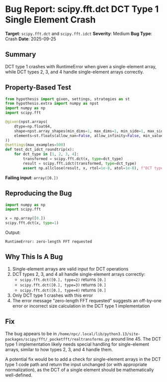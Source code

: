 # Bug Report: scipy.fft.dct DCT Type 1 Single Element Crash

**Target**: `scipy.fft.dct` and `scipy.fft.idct`
**Severity**: Medium
**Bug Type**: Crash
**Date**: 2025-09-25

## Summary

DCT type 1 crashes with RuntimeError when given a single-element array, while DCT types 2, 3, and 4 handle single-element arrays correctly.

## Property-Based Test

```python
from hypothesis import given, settings, strategies as st
from hypothesis.extra import numpy as npst
import numpy as np
import scipy.fft

@given(npst.arrays(
    dtype=np.float64,
    shape=npst.array_shapes(min_dims=1, max_dims=1, min_side=1, max_side=100),
    elements=st.floats(allow_nan=False, allow_infinity=False, min_value=-1e7, max_value=1e7)
))
@settings(max_examples=500)
def test_dct_idct_roundtrip(x):
    for dct_type in [1, 2, 3, 4]:
        transformed = scipy.fft.dct(x, type=dct_type)
        result = scipy.fft.idct(transformed, type=dct_type)
        assert np.allclose(result, x, rtol=1e-8, atol=1e-8), f"DCT type {dct_type} roundtrip failed"
```

**Failing input**: `array([0.])`

## Reproducing the Bug

```python
import numpy as np
import scipy.fft

x = np.array([0.])
scipy.fft.dct(x, type=1)
```

Output:
```
RuntimeError: zero-length FFT requested
```

## Why This Is A Bug

1. Single-element arrays are valid input for DCT operations
2. DCT types 2, 3, and 4 all handle single-element arrays correctly:
   - `scipy.fft.dct([0.], type=2)` returns `[0.]`
   - `scipy.fft.dct([0.], type=3)` returns `[0.]`
   - `scipy.fft.dct([0.], type=4)` returns `[0.]`
3. Only DCT type 1 crashes with this error
4. The error message "zero-length FFT requested" suggests an off-by-one error or incorrect size calculation in the DCT type 1 implementation

## Fix

The bug appears to be in `/home/npc/.local/lib/python3.13/site-packages/scipy/fft/_pocketfft/realtransforms.py` around line 45. The DCT type 1 implementation likely needs special handling for single-element arrays, similar to how types 2, 3, and 4 handle them.

A potential fix would be to add a check for single-element arrays in the DCT type 1 code path and return the input unchanged (or with appropriate normalization), as the DCT of a single element should be mathematically well-defined.